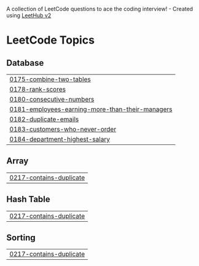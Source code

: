 A collection of LeetCode questions to ace the coding interview! - Created using [LeetHub v2](https://github.com/arunbhardwaj/LeetHub-2.0)
<!---LeetCode Topics Start-->
# LeetCode Topics
## Database
|  |
| ------- |
| [0175-combine-two-tables](https://github.com/gitvictorvats/Leetcode/tree/master/0175-combine-two-tables) |
| [0178-rank-scores](https://github.com/gitvictorvats/Leetcode/tree/master/0178-rank-scores) |
| [0180-consecutive-numbers](https://github.com/gitvictorvats/Leetcode/tree/master/0180-consecutive-numbers) |
| [0181-employees-earning-more-than-their-managers](https://github.com/gitvictorvats/Leetcode/tree/master/0181-employees-earning-more-than-their-managers) |
| [0182-duplicate-emails](https://github.com/gitvictorvats/Leetcode/tree/master/0182-duplicate-emails) |
| [0183-customers-who-never-order](https://github.com/gitvictorvats/Leetcode/tree/master/0183-customers-who-never-order) |
| [0184-department-highest-salary](https://github.com/gitvictorvats/Leetcode/tree/master/0184-department-highest-salary) |
## Array
|  |
| ------- |
| [0217-contains-duplicate](https://github.com/gitvictorvats/Leetcode/tree/master/0217-contains-duplicate) |
## Hash Table
|  |
| ------- |
| [0217-contains-duplicate](https://github.com/gitvictorvats/Leetcode/tree/master/0217-contains-duplicate) |
## Sorting
|  |
| ------- |
| [0217-contains-duplicate](https://github.com/gitvictorvats/Leetcode/tree/master/0217-contains-duplicate) |
<!---LeetCode Topics End-->